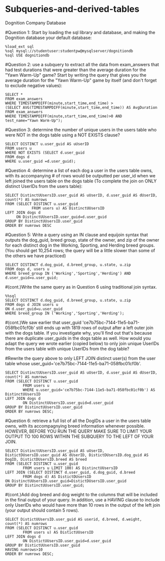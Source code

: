 # Subqueries-and-derived-tables
Dognition Company Database

#Question 1: Start by loading the sql library and database, and making the Dognition database your default database:
	
	%load_ext sql
	%sql mysql://studentuser:studentpw@mysqlserver/dognitiondb
	%sql USE dognitiondb
	
#Question 2: use a subquery to extract all the data from exam_answers that had test durations that were greater than the average duration for the "Yawn Warm-Up" game? Start by writing the query that gives you the average duration for the "Yawn Warm-Up" game by itself (and don't forget to exclude negative values):


	SELECT *
	FROM exam_answers
	WHERE TIMESTAMPDIFF(minute,start_time,end_time) >
	(SELECT AVG(TIMESTAMPDIFF(minute,start_time,end_time)) AS AvgDuration
	FROM exam_answers
	WHERE TIMESTAMPDIFF(minute,start_time,end_time)>0 AND
	test_name="Yawn Warm-Up");
	

#Question 3: determine the number of unique users in the users table who were NOT in the dogs table using a NOT EXISTS clause?


	SELECT DISTINCT u.user_guid AS uUserID
	FROM users u
	WHERE NOT EXISTS (SELECT d.user_guid
	FROM dogs d
	WHERE u.user_guid =d.user_guid);
	
	
#Question 4: determine a list of each dog a user in the users table owns, with its accompanying # of rows would be outputted per user_id when we left joined the users table on the dogs table (To complete the join on ONLY distinct UserIDs from the users table):


	SELECT DistinctUUsersID.user_guid AS uUserID, d.user_guid AS dUserID, count(*) AS numrows
	FROM (SELECT DISTINCT u.user_guid 
				FROM users u) AS DistinctUUsersID 
	LEFT JOIN dogs d
		 ON DistinctUUsersID.user_guid=d.user_guid
	GROUP BY DistinctUUsersID.user_guid
	ORDER BY numrows DESC
	
#Question 5: Write a query using an IN clause and equijoin syntax that outputs the dog_guid, breed group, state of the owner, and zip of the owner for each distinct dog in the Working, Sporting, and Herding breed groups. (You should get 10,254 rows; the query will be a little slower than some of the others we have practiced)


	SELECT DISTINCT d.dog_guid, d.breed_group, u.state, u.zip
	FROM dogs d, users u
	WHERE breed_group IN ('Working','Sporting','Herding') AND d.user_guid=u.user_guid;
	
	
#(cont.)Write the same query as in Question 6 using traditional join syntax.

	%%sql
	SELECT DISTINCT d.dog_guid, d.breed_group, u.state, u.zip
	FROM dogs d JOIN users u
	ON d.user_guid=u.user_guid
	WHERE breed_group IN ('Working','Sporting','Herding');
	
	
	
#(cont.)We saw earlier that user_guid 'ce7b75bc-7144-11e5-ba71-058fbc01cf0b' still ends up with 1819 rows of output after a left outer join with the dogs table. If you investigate why, you'll find out that's because there are duplicate user_guids in the dogs table as well. How would you adapt the query we wrote earlier (copied below) to only join unique UserIDs from the users table with unique UserIDs from the dog table?

#Rewrite the query above to only LEFT JOIN distinct user(s) from the user table whose user_guid='ce7b75bc-7144-11e5-ba71-058fbc01cf0b'. 

	SELECT DistinctUUsersID.user_guid AS uUserID, d.user_guid AS dUserID, count(*) AS numrows
	FROM (SELECT DISTINCT u.user_guid
			FROM users u
			WHERE u.user_guid='ce7b75bc-7144-11e5-ba71-058fbc01cf0b') AS DistinctUUsersID
	LEFT JOIN dogs d
			ON DistinctUUsersID.user_guid=d.user_guid
	GROUP BY DistinctUUsersID.user_guid
	ORDER BY numrows DESC;


#Question 6: retrieve a full list of all the DogIDs a user in the users table owns, with its accompagnying breed information whenever possible. HOWEVER, BEFORE YOU RUN THE QUERY MAKE SURE TO LIMIT YOUR OUTPUT TO 100 ROWS WITHIN THE SUBQUERY TO THE LEFT OF YOUR JOIN. 

	
	SELECT DistinctUUsersID.user_guid AS uUserID, DistictDUsersID.user_guid AS dUserID, DistictDUsersID.dog_guid AS DogID, DistictDUsersID.breed AS breed
	FROM (SELECT DISTINCT u.user_guid
			FROM users u LIMIT 100) AS DistinctUUsersID
	LEFT JOIN (SELECT DISTINCT d.user_guid, d.dog_guid, d.breed
			FROM dogs d) AS DistictDUsersID
	ON DistinctUUsersID.user_guid=DistictDUsersID.user_guid
	GROUP BY DistinctUUsersID.user_guid;
	
	
#(cont.)Add dog breed and dog weight to the columns that will be included in the final output of your query. In addition, use a HAVING clause to include only UserIDs who would have more than 10 rows in the output of the left join (your output should contain 5 rows).


	SELECT DistictUUsersID.user_guid AS userid, d.breed, d.weight, count(*) AS numrows
	FROM (SELECT DISTINCT u.user_guid
			FROM users u) AS DistictUUsersID
	LEFT JOIN dogs d
			ON DistictUUsersID.user_guid=d.user_guid
	GROUP BY DistictUUsersID.user_guid
	HAVING numrows>10
	ORDER BY numrows DESC;
